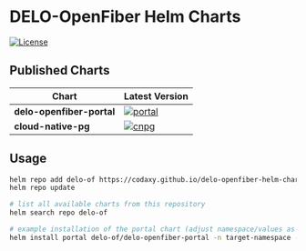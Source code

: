 # DELO-OpenFiber Helm Charts

[![License](https://img.shields.io/badge/License-Proprietary-red.svg)](LICENSE)

## Published Charts

| Chart | Latest Version |
|-------|----------------|
| **delo-openfiber-portal** | [![portal](https://img.shields.io/badge/dynamic/yaml?url=https://codaxy.github.io/delo-openfiber-helm-charts/index.yaml&query=%24.entries.delo-openfiber-portal%5B0%5D.version&label=version)](https://codaxy.github.io/delo-openfiber-helm-charts/) |
| **cloud-native-pg** | [![cnpg](https://img.shields.io/badge/dynamic/yaml?url=https://codaxy.github.io/delo-openfiber-helm-charts/index.yaml&query=%24.entries.cloud-native-pg%5B0%5D.version&label=version)](https://codaxy.github.io/delo-openfiber-helm-charts/) |



## Usage

```bash
helm repo add delo-of https://codaxy.github.io/delo-openfiber-helm-charts
helm repo update

# list all available charts from this repository
helm search repo delo-of

# example installation of the portal chart (adjust namespace/values as needed)
helm install portal delo-of/delo-openfiber-portal -n target-namespace -f custom-values.yaml
```